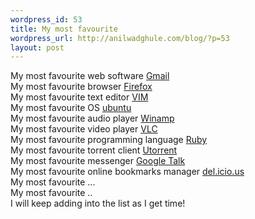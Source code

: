 ```yaml
--- 
wordpress_id: 53
title: My most favourite
wordpress_url: http://anilwadghule.com/blog/?p=53
layout: post
---
```

<p>My most favourite web software <a href="http://mail.google.com/" target="_blank">Gmail</a><br />My most favourite browser <a href="http://www.mozilla.com/firefox/" target="_blank">Firefox</a><br />My most favourite text editor <a href="http://vim.org/" target="_blank">VIM</a><br />My most favourite OS <a href="http://ubuntu.com/" target="_blank">ubuntu</a><br />My most favourite audio player <a href="http://winamp.com/" target="_blank">Winamp</a><br />My most favourite video player <a href="http://www.videolan.org/vlc/" target="_blank">VLC</a><br />My most favourite programming language <a href="http://ruby-lang.org/" target="_blank">Ruby</a><br />My most favourite torrent client <a href="http://www.utorrent.com/" target="_blank">Utorrent</a><br />My most favourite messenger <a href="http://www.utorrent.com/" target="_blank">Google Talk</a><br />My most favourite online bookmarks manager <a href="http://del.icio.us/" target="_blank">del.icio.us</a><br />My most favourite ...<br />My most favourite ..<br />I will keep adding into the list as I get time!</p>
